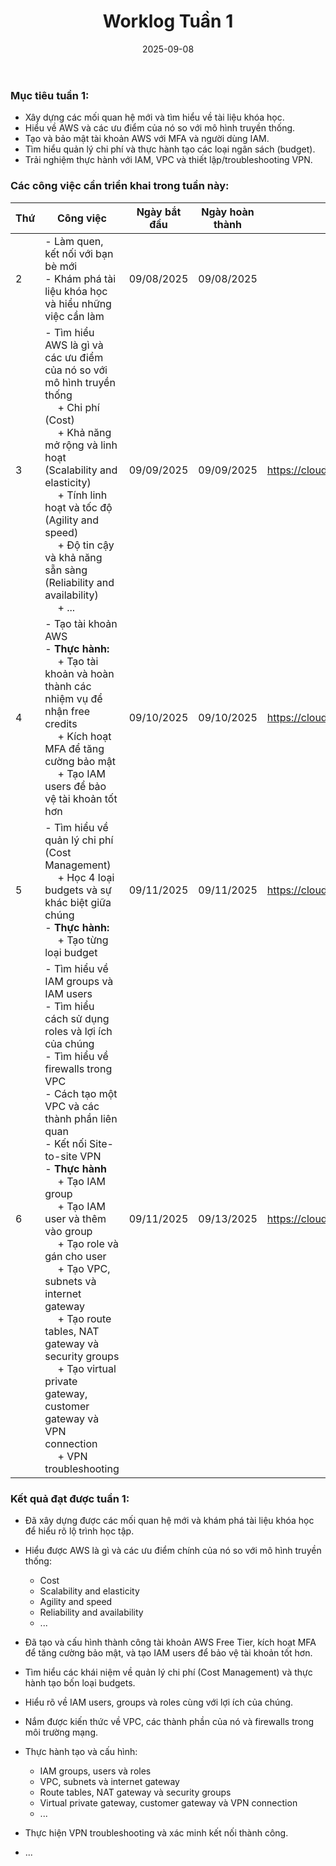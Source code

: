 ﻿---
title: "Worklog Tuần 1"
date: "2025-09-08"
weight: 1
chapter: false
pre: " <b> 1.1. </b> "
---



### Mục tiêu tuần 1:

* Xây dựng các mối quan hệ mới và tìm hiểu về tài liệu khóa học.
* Hiểu về AWS và các ưu điểm của nó so với mô hình truyền thống.
* Tạo và bảo mật tài khoản AWS với MFA và người dùng IAM.
* Tìm hiểu quản lý chi phí và thực hành tạo các loại ngân sách (budget).
* Trải nghiệm thực hành với IAM, VPC và thiết lập/troubleshooting VPN.

### Các công việc cần triển khai trong tuần này:
| Thứ | Công việc                        | Ngày bắt đầu | Ngày hoàn thành | Nguồn tài liệu                            |
| --- | --------------------------------------------------------------------------------------------------------------------------------------------------------------------------------------------- | ------------ | --------------- | ----------------------------------------- |
| 2   | - Làm quen, kết nối với bạn bè mới <br> - Khám phá tài liệu khóa học và hiểu những việc cần làm  | 09/08/2025   | 09/08/2025      |
| 3   | - Tìm hiểu AWS là gì và các ưu điểm của nó so với mô hình truyền thống <br>&emsp; + Chi phí (Cost) <br>&emsp; + Khả năng mở rộng và linh hoạt (Scalability and elasticity) <br>&emsp; + Tính linh hoạt và tốc độ (Agility and speed) <br>&emsp; + Độ tin cậy và khả năng sẵn sàng (Reliability and availability) <br>&emsp; + ... <br>                                              | 09/09/2025  | 09/09/2025      | <https://cloudjourney.awsstudygroup.com/> |
| 4   | - Tạo tài khoản AWS <br> - **Thực hành:** <br>&emsp; + Tạo tài khoản và hoàn thành các nhiệm vụ để nhận free credits <br>&emsp; + Kích hoạt MFA để tăng cường bảo mật <br>&emsp; + Tạo IAM users để bảo vệ tài khoản tốt hơn | 09/10/2025   | 09/10/2025      | <https://cloudjourney.awsstudygroup.com/> |
| 5   | - Tìm hiểu về quản lý chi phí (Cost Management) <br>&emsp; + Học 4 loại budgets và sự khác biệt giữa chúng <br> - **Thực hành:** <br>&emsp; + Tạo từng loại budget                     | 09/11/2025   | 09/11/2025      | <https://cloudjourney.awsstudygroup.com/> |
| 6   | - Tìm hiểu về IAM groups và IAM users <br> - Tìm hiểu cách sử dụng roles và lợi ích của chúng <br> - Tìm hiểu về firewalls trong VPC <br> - Cách tạo một VPC và các thành phần liên quan <br> - Kết nối Site-to-site VPN <br> - **Thực hành** <br>&emsp; + Tạo IAM group <br>&emsp; + Tạo IAM user và thêm vào group <br>&emsp; + Tạo role và gán cho user <br>&emsp; + Tạo VPC, subnets và internet gateway <br>&emsp; + Tạo route tables, NAT gateway và security groups <br>&emsp; + Tạo virtual private gateway, customer gateway và VPN connection <br>&emsp; + VPN troubleshooting   | 09/11/2025   | 09/13/2025      | <https://cloudjourney.awsstudygroup.com/> |


### Kết quả đạt được tuần 1:

* Đã xây dựng được các mối quan hệ mới và khám phá tài liệu khóa học để hiểu rõ lộ trình học tập.

* Hiểu được AWS là gì và các ưu điểm chính của nó so với mô hình truyền thống:
  * Cost
  * Scalability and elasticity
  * Agility and speed
  * Reliability and availability
  * ...

* Đã tạo và cấu hình thành công tài khoản AWS Free Tier, kích hoạt MFA để tăng cường bảo mật, và tạo IAM users để bảo vệ tài khoản tốt hơn.

* Tìm hiểu các khái niệm về quản lý chi phí (Cost Management) và thực hành tạo bốn loại budgets.

* Hiểu rõ về IAM users, groups và roles cùng với lợi ích của chúng.

* Nắm được kiến thức về VPC, các thành phần của nó và firewalls trong môi trường mạng.

* Thực hành tạo và cấu hình:
  * IAM groups, users và roles
  * VPC, subnets và internet gateway
  * Route tables, NAT gateway và security groups
  * Virtual private gateway, customer gateway và VPN connection
  * ...

* Thực hiện VPN troubleshooting và xác minh kết nối thành công.
* ...



